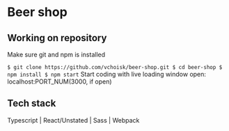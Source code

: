# Beer shop

## Working on repository

Make sure git and npm is installed

`$ git clone https://github.com/vchoisk/beer-shop.git $ cd beer-shop $ npm install $ npm start`
Start coding with live loading window open: localhost:PORT_NUM(3000, if open)

## Tech stack

Typescript | React/Unstated | Sass | Webpack

